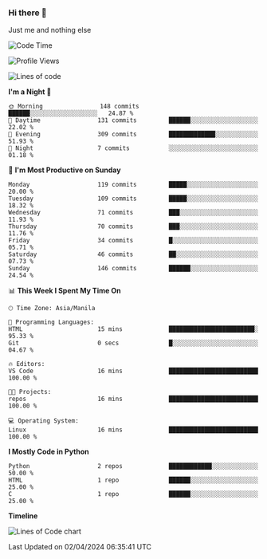 ### Hi there 👋

Just me and nothing else


<!--START_SECTION:waka-->
![Code Time](http://img.shields.io/badge/Code%20Time-130%20hrs%209%20mins-blue)

![Profile Views](http://img.shields.io/badge/Profile%20Views-1-blue)

![Lines of code](https://img.shields.io/badge/From%20Hello%20World%20I%27ve%20Written-1.3%20million%20lines%20of%20code-blue)

**I'm a Night 🦉** 

```text
🌞 Morning                148 commits         ██████░░░░░░░░░░░░░░░░░░░   24.87 % 
🌆 Daytime                131 commits         ██████░░░░░░░░░░░░░░░░░░░   22.02 % 
🌃 Evening                309 commits         █████████████░░░░░░░░░░░░   51.93 % 
🌙 Night                  7 commits           ░░░░░░░░░░░░░░░░░░░░░░░░░   01.18 % 
```
📅 **I'm Most Productive on Sunday** 

```text
Monday                   119 commits         █████░░░░░░░░░░░░░░░░░░░░   20.00 % 
Tuesday                  109 commits         █████░░░░░░░░░░░░░░░░░░░░   18.32 % 
Wednesday                71 commits          ███░░░░░░░░░░░░░░░░░░░░░░   11.93 % 
Thursday                 70 commits          ███░░░░░░░░░░░░░░░░░░░░░░   11.76 % 
Friday                   34 commits          █░░░░░░░░░░░░░░░░░░░░░░░░   05.71 % 
Saturday                 46 commits          ██░░░░░░░░░░░░░░░░░░░░░░░   07.73 % 
Sunday                   146 commits         ██████░░░░░░░░░░░░░░░░░░░   24.54 % 
```


📊 **This Week I Spent My Time On** 

```text
🕑︎ Time Zone: Asia/Manila

💬 Programming Languages: 
HTML                     15 mins             ████████████████████████░   95.33 % 
Git                      0 secs              █░░░░░░░░░░░░░░░░░░░░░░░░   04.67 % 

🔥 Editors: 
VS Code                  16 mins             █████████████████████████   100.00 % 

🐱‍💻 Projects: 
repos                    16 mins             █████████████████████████   100.00 % 

💻 Operating System: 
Linux                    16 mins             █████████████████████████   100.00 % 
```

**I Mostly Code in Python** 

```text
Python                   2 repos             ████████████░░░░░░░░░░░░░   50.00 % 
HTML                     1 repo              ██████░░░░░░░░░░░░░░░░░░░   25.00 % 
C                        1 repo              ██████░░░░░░░░░░░░░░░░░░░   25.00 % 
```



**Timeline**

![Lines of Code chart](https://raw.githubusercontent.com/mauring55/mauring55/main/assets/bar_graph.png)


 Last Updated on 02/04/2024 06:35:41 UTC
<!--END_SECTION:waka-->
